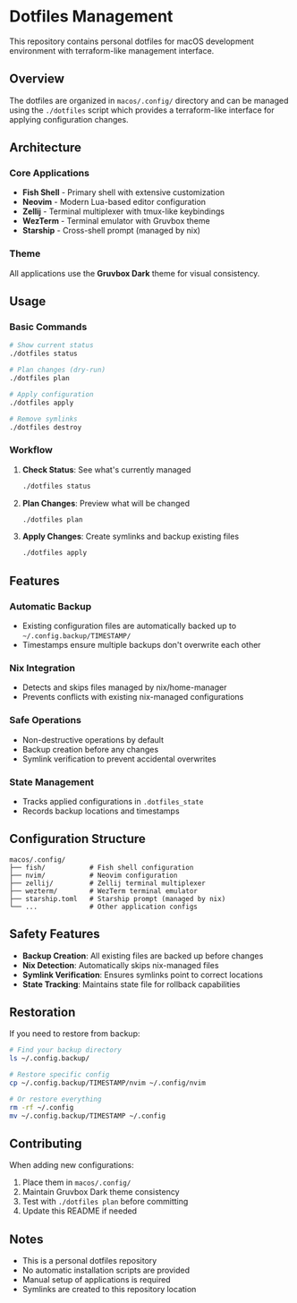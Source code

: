 # Dotfiles Management

This repository contains personal dotfiles for macOS development environment with terraform-like management interface.

## Overview

The dotfiles are organized in `macos/.config/` directory and can be managed using the `./dotfiles` script which provides a terraform-like interface for applying configuration changes.

## Architecture

### Core Applications
- **Fish Shell** - Primary shell with extensive customization
- **Neovim** - Modern Lua-based editor configuration
- **Zellij** - Terminal multiplexer with tmux-like keybindings
- **WezTerm** - Terminal emulator with Gruvbox theme
- **Starship** - Cross-shell prompt (managed by nix)

### Theme
All applications use the **Gruvbox Dark** theme for visual consistency.

## Usage

### Basic Commands

```bash
# Show current status
./dotfiles status

# Plan changes (dry-run)
./dotfiles plan

# Apply configuration
./dotfiles apply

# Remove symlinks
./dotfiles destroy
```

### Workflow

1. **Check Status**: See what's currently managed
   ```bash
   ./dotfiles status
   ```

2. **Plan Changes**: Preview what will be changed
   ```bash
   ./dotfiles plan
   ```

3. **Apply Changes**: Create symlinks and backup existing files
   ```bash
   ./dotfiles apply
   ```

## Features

### Automatic Backup
- Existing configuration files are automatically backed up to `~/.config.backup/TIMESTAMP/`
- Timestamps ensure multiple backups don't overwrite each other

### Nix Integration
- Detects and skips files managed by nix/home-manager
- Prevents conflicts with existing nix-managed configurations

### Safe Operations
- Non-destructive operations by default
- Backup creation before any changes
- Symlink verification to prevent accidental overwrites

### State Management
- Tracks applied configurations in `.dotfiles_state`
- Records backup locations and timestamps

## Configuration Structure

```
macos/.config/
├── fish/           # Fish shell configuration
├── nvim/           # Neovim configuration
├── zellij/         # Zellij terminal multiplexer
├── wezterm/        # WezTerm terminal emulator
├── starship.toml   # Starship prompt (managed by nix)
└── ...             # Other application configs
```

## Safety Features

- **Backup Creation**: All existing files are backed up before changes
- **Nix Detection**: Automatically skips nix-managed files
- **Symlink Verification**: Ensures symlinks point to correct locations
- **State Tracking**: Maintains state file for rollback capabilities

## Restoration

If you need to restore from backup:

```bash
# Find your backup directory
ls ~/.config.backup/

# Restore specific config
cp ~/.config.backup/TIMESTAMP/nvim ~/.config/nvim

# Or restore everything
rm -rf ~/.config
mv ~/.config.backup/TIMESTAMP ~/.config
```

## Contributing

When adding new configurations:
1. Place them in `macos/.config/`
2. Maintain Gruvbox Dark theme consistency
3. Test with `./dotfiles plan` before committing
4. Update this README if needed

## Notes

- This is a personal dotfiles repository
- No automatic installation scripts are provided
- Manual setup of applications is required
- Symlinks are created to this repository location